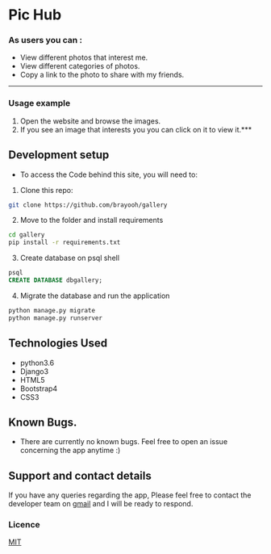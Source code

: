 # Pic Hub

### As users you can :
* View different photos that interest me.
* View different categories of photos.
* Copy a link to the photo to share with my friends.
***

### Usage example

1. Open the website and browse the images.
2. If you see an image that interests you you can click on it to view it.***


## Development setup

- To access the Code behind this site, you will need to:

1. Clone this repo:
  ```bash
  git clone https://github.com/brayooh/gallery
  ```
2. Move to the folder and install requirements
  ```bash
  cd gallery
  pip install -r requirements.txt
  ```
3. Create database on psql shell
  ```SQL
  psql
  CREATE DATABASE dbgallery;
  ```
4. Migrate the database and run the application
  ```bash
  python manage.py migrate
  python manage.py runserver
  ```

## Technologies Used
* python3.6
* Django3
* HTML5
* Bootstrap4
* CSS3


## Known Bugs.
* There are currently no known bugs. Feel free to open an issue concerning the app anytime :)

## Support and contact details
If you have any queries regarding the app, Please feel free to
contact the developer team on [gmail](brianndichu.bn@gmail.com) and I will be ready to respond.

### Licence
[MIT](LICENSE)





